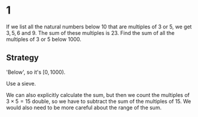 # 1

If we list all the natural numbers below $10$ that are multiples of $3$ or $5$, we get $3, 5, 6$ and $9$. The sum of these multiples is $23$.
Find the sum of all the multiples of $3$ or $5$ below $1000$.

## Strategy

'Below', so it's $[0, 1000)$.

Use a sieve.

We can also explicitly calculate the sum, but then we count the multiples of $3\times5=15$ double, so we have to subtract the sum of the multiples of $15$. We would also need to be more careful about the range of the sum.

